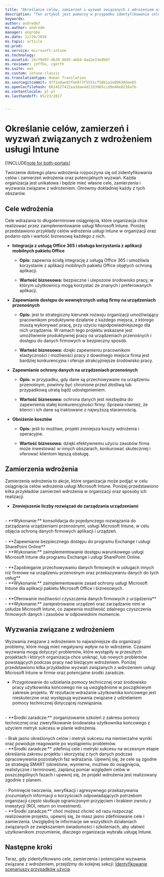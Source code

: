 ```yaml
---
title: "Określanie celów, zamierzeń i wyzwań związanych z wdrożeniem usługi Intune | Microsoft Docs"
description: "Ten artykuł jest pomocny w przypadku identyfikowania celów, zamierzeń i wyzwań związanych z implementacją usługi Microsoft Intune tylko w chmurze."
keywords: 
author: andredm7
ms.author: andredm
manager: angrobe
ms.date: 12/20/2016
ms.topic: article
ms.prod: 
ms.service: microsoft-intune
ms.technology: 
ms.assetid: 24cf9d97-db39-4b95-a664-4aa2e33edb87
ms.reviewer: jeffbu, cgerth
ms.suite: ems
ms.custom: intune-classic
ms.translationtype: Human Translation
ms.sourcegitcommit: 9ff1adae93fe6873f5551cf58b1a2e89638dee85
ms.openlocfilehash: 6014527422ea3dae4d1333965ccd9e48e8216afb
ms.contentlocale: pl-pl
ms.lasthandoff: 05/23/2017


---
```


# <a name="determine-intune-deployment-goals-objectives-and-challenges"></a>Określanie celów, zamierzeń i wyzwań związanych z wdrożeniem usługi Intune

[!INCLUDE[note for both-portals](../includes/note-for-both-portals.md)]

Tworzenie dobrego planu wdrożenia rozpoczyna się od zidentyfikowania celów i zamierzeń wdrożenia oraz potencjalnych wyzwań. Każda organizacja jest unikatowa i będzie mieć własne cele, zamierzenia i wyzwania związane z wdrożeniem. Omówmy dokładniej każdy z tych obszarów.

## <a name="deployment-goals"></a>Cele wdrożenia

Cele wdrażania to długoterminowe osiągnięcia, które organizacja chce realizować przez zaimplementowanie usługi Microsoft Intune. Poniżej przedstawiono przykłady celów wdrożenia usługi Intune w organizacji oraz podano opis i wartość biznesową każdego z nich.

-   **Integracja z usługą Office 365 i obsługa korzystania z aplikacji mobilnych pakietu Office**

    -   **Opis:** zapewnia ścisłą integrację z usługą Office 365 i umożliwia korzystanie z aplikacji mobilnych pakietu Office objętych ochroną aplikacji.

    -   **Wartość biznesowa:** bezpieczne i ulepszone środowisko pracy, w którym użytkownicy mogą korzystać ze znanych i preferowanych aplikacji.

-   **Zapewnianie dostępu do wewnętrznych usług firmy na urządzeniach przenośnych**

    -   **Opis:** jest to strategiczny kierunek rozwoju organizacji umożliwiający pracownikom produktywne działanie z każdego miejsca, z którego muszą wykonywać pracę, przy użyciu najodpowiedniejszego dla nich urządzenia. W ramach tego projektu wskazane jest umożliwienie produktywnej pracy na urządzeniach przenośnych i dostępu do danych firmowych w bezpieczny sposób.

    -   **Wartość biznesowa:** dzięki zapewnieniu pracownikom elastyczności i możliwości pracy z dowolnego miejsca firma jest bardziej konkurencyjna i oferuje atrakcyjniejsze środowisko pracy.

-   **Zapewnianie ochrony danych na urządzeniach przenośnych**

    -   **Opis:** w przypadku, gdy dane są przechowywane na urządzeniu przenośnym, powinny być chronione przed złośliwą lub przypadkową utratą bądź udostępnieniem.

    -   **Wartość biznesowa:** ochrona danych jest niezbędna do zapewnienia stałej konkurencyjności firmy. Sprawia również, że klienci i ich dane są traktowane z najwyższą starannością.

-   **Obniżenie kosztów**

    -   **Opis:** jeśli to możliwe, projekt zmniejsza koszty wdrożenia i operacyjne.

    -    **Wartość biznesowa:** dzięki efektywnemu użyciu zasobów firma może inwestować w innych obszarach, konkurować skuteczniej i oferować klientom lepszą obsługę.

## <a name="deployment-objectives"></a>Zamierzenia wdrożenia

Zamierzenia wdrożenia to akcje, które organizacja może podjąć w celu osiągnięcia celów wdrożenia usługi Microsoft Intune. Poniżej przedstawiono kilka przykładów zamierzeń wdrożenia w organizacji oraz sposoby ich realizacji.

-   **Zmniejszenie liczby rozwiązań do zarządzania urządzeniami**
<br>
    -   **Wykonanie:** konsolidacja do pojedynczego rozwiązania do zarządzania urządzeniami przenośnymi, usługi Microsoft Intune, w celu objęcia ochroną danych firmowych aplikacji i urządzeń.
<br></br>
-   **Zapewnianie bezpiecznego dostępu do programu Exchange i usługi SharePoint Online**
<br>
    -   **Wykonanie:** zaimplementowanie dostępu warunkowego usługi Microsoft Intune dla programu Exchange i usługi SharePoint Online.
<br></br>
-   **Zapobieganie przechowywaniu danych firmowych w usługach innych niż firmowe na urządzeniu przenośnym oraz przekazywaniu danych do tych usług**
<br>
    -   **Wykonanie:** zaimplementowanie zasad ochrony usługi Microsoft Intune dla aplikacji pakietu Microsoft Office i biznesowych.
<br></br>
-   **Oferowanie możliwości czyszczenia danych firmowych z urządzenia**
<br>
    -   **Wykonanie:** zarejestrowanie urządzeń oraz zarządzanie nimi w usłudze Microsoft Intune, co zapewnia możliwość zdalnego czyszczenia firmowych danych i zasobów w odpowiednim momencie.

## <a name="deployment-challenges"></a>Wyzwania związane z wdrożeniem

Wyzwania związane z wdrożeniem to najważniejsze dla organizacji problemy, które mogą mieć negatywny wpływ na to wdrożenie. Czasami wyzwania mogą dotyczyć problemów, które wystąpiły w przeszłych projektach i których organizacja chce uniknąć, lub nowych problemów powstających podczas pracy nad bieżącym wdrożeniem. Poniżej przedstawiono kilka przykładów wyzwań związanych z wdrożeniem usługi Microsoft Intune w firmie oraz potencjalne środki zaradcze.

-   Przygotowanie do udzielania pomocy technicznej oraz środowisko pracy użytkownika końcowego nie są uwzględnione w początkowym zakresie projektu.  W rezultacie wdrażanie użytkownika końcowego jest nieskuteczne oraz występują wyzwania związane z udzielaniem pomocy technicznej dotyczącej rozwiązania.
<br>
    -   **Środki zaradcze:** zorganizowanie szkoleń z zakresu pomocy technicznej oraz zweryfikowanie środowiska użytkownika końcowego z użyciem metryk sukcesu w planie wdrożenia.
<br></br>
-   Brak jasno określonych celów i metryk sukcesu ma niemierzalne wyniki oraz powoduje reagowanie po wystąpieniu problemów.
<br>
    -   **Środki zaradcze:** zdefiniuj cele i metryki sukcesu na wczesnym etapie określania zakresu projektu i skorzystaj z tych danych podczas opracowywania pozostałych faz wdrażania. Upewnij się, że cele są zgodne ze strategią SMART (określone, wymierne, możliwe do osiągnięcia, realistyczne i terminowe), zaplanuj pomiar względem celów w poszczególnych fazach i upewnij się, że projekt wdrożenia jest realizowany zgodnie z planem.
<br></br>
-   Pominięcie tworzenia, weryfikacji i agresywnego przekazywania zrozumiałych informacji o korzyściach odpowiadających potrzebom organizacji często skutkuje ograniczonym przyjęciem i brakiem zwrotu z inwestycji (ROI, return on investment).
<br>
    -   **Środki zaradcze:** choć możesz chcieć od razu rozpocząć realizowanie projektu, upewnij się, że masz jasno zdefiniowane cele i zamierzenia. Uwzględnij te informacje we wszystkich działaniach związanych ze zwiększaniem świadomości i szkoleniach, aby ułatwić użytkownikom zrozumienie, dlaczego organizacja wybrała usługę Intune.

## <a name="next-steps"></a>Następne kroki

Teraz, gdy zidentyfikowano cele, zamierzenia i potencjalne wyzwania związane z wdrożeniem, przejdźmy do kolejnej sekcji: [Identyfikowanie scenariuszy przypadków użycia](section-2-identify-use-case-scenarios.md).

